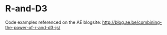 # R-and-D3

Code examples referenced on the AE blogsite:
http://blog.ae.be/combining-the-power-of-r-and-d3-js/

